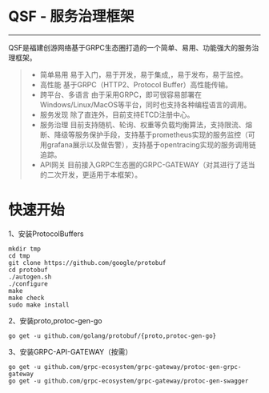 # QSF - 服务治理框架

------

QSF是福建创游网络基于GRPC生态圈打造的一个简单、易用、功能强大的服务治理框架。

> * 简单易用
        易于入门，易于开发，易于集成,，易于发布，易于监控。
> * 高性能
        基于GRPC（HTTP2、Protocol Buffer）高性能传输。
> * 跨平台、多语言
        由于采用GRPC，即可很容易部署在Windows/Linux/MacOS等平台，同时也支持各种编程语言的调用。
> * 服务发现
        除了直连外，目前支持ETCD注册中心。
> * 服务治理
        目前支持随机、轮询、权重等负载均衡算法，支持限流、熔断、降级等服务保护手段，支持基于prometheus实现的服务监控（可用grafana展示以及做告警），支持基于opentracing实现的服务调用链追踪。
> * API网关
        目前接入GRPC生态圈的GRPC-GATEWAY（对其进行了适当的二次开发，更适用于本框架）。
# 快速开始
1、安装ProtocolBuffers

    mkdir tmp
    cd tmp
    git clone https://github.com/google/protobuf
    cd protobuf
    ./autogen.sh
    ./configure
    make
    make check
    sudo make install
    
2、安装proto,protoc-gen-go

    go get -u github.com/golang/protobuf/{proto,protoc-gen-go}

3、安装GRPC-API-GATEWAY（按需）

    go get -u github.com/grpc-ecosystem/grpc-gateway/protoc-gen-grpc-gateway
    go get -u github.com/grpc-ecosystem/grpc-gateway/protoc-gen-swagger